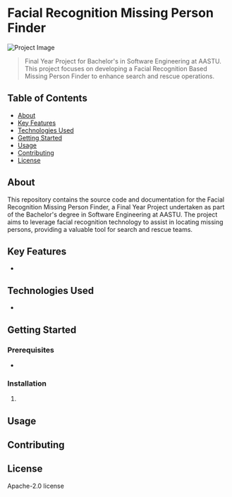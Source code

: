 # Facial Recognition Missing Person Finder

![Project Image](url_to_project_image)

> Final Year Project for Bachelor's in Software Engineering at AASTU. This project focuses on developing a Facial Recognition Based Missing Person Finder to enhance search and rescue operations.

## Table of Contents

- [About](#about)
- [Key Features](#key-features)
- [Technologies Used](#technologies-used)
- [Getting Started](#getting-started)
- [Usage](#usage)
- [Contributing](#contributing)
- [License](#license)

## About

This repository contains the source code and documentation for the Facial Recognition Missing Person Finder, a Final Year Project undertaken as part of the Bachelor's degree in Software Engineering at AASTU. The project aims to leverage facial recognition technology to assist in locating missing persons, providing a valuable tool for search and rescue teams.

## Key Features

- 

## Technologies Used

- 

## Getting Started



### Prerequisites

- 

### Installation

1. 

## Usage



## Contributing



## License

Apache-2.0 license

